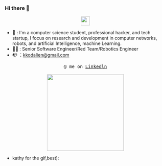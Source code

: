 ### Hi there 👋

<p align="center">
  <samp>
    <img src="https://user-images.githubusercontent.com/5679180/79618120-0daffb80-80be-11ea-819e-d2b0fa904d07.gif" width="28px">
  </samp>
</p>

- 🚨 : I'm a computer science student, professional hacker, and tech startup, I focus on research and development in computer networks, robots, and artificial Intelligence, machine Learning.
- 👨‍💻 : Senior Software Engineer/Red Team/Robotics Engineer
- 📭 ：kkodalien@gmail.com

<p align="center">
  <samp>
    @ me on <a href="https://www.linkedin.com/in/%E9%91%AB-%E7%AC%A6-05429722b/">Linkedln</a><br><br>
    <img src="https://i.imgur.com/kdKhgx6.gif" width="240px" align="center">
  </samp>
</p>

- kathy for the gif,best):
